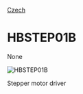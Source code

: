 
[Czech](./README.cs.md)
<!--- module --->
# HBSTEP01B
<!--- Emodule --->

<!--- subtitle --->None<!--- Esubtitle --->

![HBSTEP01B](/doc/img/HBSTEP01B_top_big.jpg)

<!--- description --->Stepper motor driver<!--- Edescription --->
            